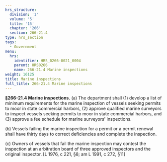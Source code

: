 ```yaml
---
hrs_structure:
  division: '1'
  volume: '5'
  title: '15'
  chapter: '266'
  section: 266-21.4
type: hrs_section
tags:
  - Government
menu:
  hrs:
    identifier: HRS_0266-0021_0004
    parent: HRS0266
    name: 266-21.4 Marine inspections
weight: 16125
title: Marine inspections
full_title: 266-21.4 Marine inspections
---
```

**§266-21.4 Marine inspections.** (a) The department shall (1) develop a list of minimum requirements for the marine inspection of vessels seeking permits to moor in state commercial harbors, (2) approve qualified marine surveyors to inspect vessels seeking permits to moor in state commercial harbors, and (3) approve a fee schedule for marine surveyors' inspections.

(b) Vessels failing the marine inspection for a permit or a permit renewal shall have thirty days to correct deficiencies and complete the inspection.

(c) Owners of vessels that fail the marine inspection may contest the inspection at an arbitration board of three approved inspectors and the original inspector. [L 1976, c 221, §8; am L 1991, c 272, §11]